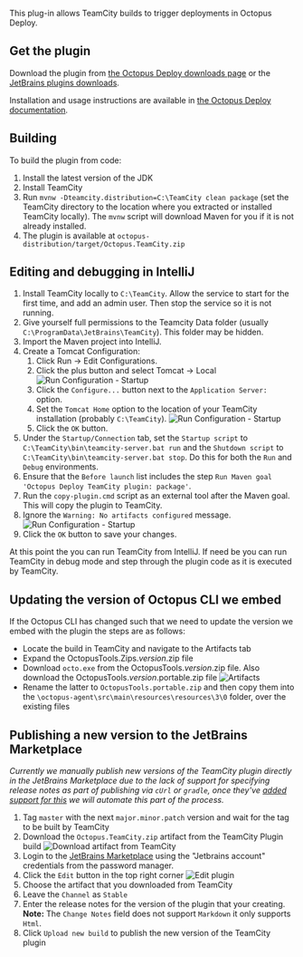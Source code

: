 This plug-in allows TeamCity builds to trigger deployments in Octopus Deploy. 

## Get the plugin

Download the plugin from [the Octopus Deploy downloads page](http://octopusdeploy.com/downloads) or the [JetBrains plugins downloads](<https://plugins.jetbrains.com/plugin/9038-octopus-deploy>).

Installation and usage instructions are available in [the Octopus Deploy documentation](http://octopusdeploy.com/documentation/integration/teamcity). 

## Building

To build the plugin from code:

 1. Install the latest version of the JDK
 2. Install TeamCity
 4. Run `mvnw -Dteamcity.distribution=C:\TeamCity clean package` (set the TeamCity
    directory to the location where you extracted or installed TeamCity locally). 
    The `mvnw` script will download Maven for you if it is not already installed.
 5. The plugin is available at `octopus-distribution/target/Octopus.TeamCity.zip`

## Editing and debugging in IntelliJ

1. Install TeamCity locally to `C:\TeamCity`. Allow the service to start for the first time, and add an 
   admin user. Then stop the service so it is not running.
2. Give yourself full permissions to the Teamcity Data folder (usually `C:\ProgramData\JetBrains\TeamCity`). 
   This folder may be hidden.
3. Import the Maven project into IntelliJ.
4. Create a Tomcat Configuration:
    1. Click Run -> Edit Configurations.
    2. Click the plus button and select Tomcat -> Local
       ![Run Configuration - Startup](https://raw.githubusercontent.com/OctopusDeploy/Octopus-TeamCity/master/TomcatLocal.PNG)
    3. Click the `Configure...` button next to the `Application Server:` option.
    4. Set the `Tomcat Home` option to the location of your TeamCity installation (probably `C:\TeamCity`).
        ![Run Configuration - Startup](https://raw.githubusercontent.com/OctopusDeploy/Octopus-TeamCity/master/TomcatServer.PNG)
    5. Click the `OK` button.
6. Under the `Startup/Connection` tab, set the `Startup script` to `C:\TeamCity\bin\teamcity-server.bat run` and 
   the `Shutdown script` to `C:\TeamCity\bin\teamcity-server.bat stop`. Do this for both the `Run` and `Debug` 
   environments.
5. Ensure that the `Before launch` list includes the step `Run Maven goal 'Octopus Deploy TeamCity plugin: package'`.
6. Run the `copy-plugin.cmd` script as an external tool after the Maven goal. This will copy the plugin to TeamCity.
6. Ignore the `Warning: No artifacts configured` message.
   ![Run Configuration - Startup](https://raw.githubusercontent.com/OctopusDeploy/Octopus-TeamCity/master/TomcatStartup.PNG)
7. Click the `OK` button to save your changes.

At this point the you can run TeamCity from IntelliJ. If need be you can run  TeamCity in debug mode and step 
through the plugin code as it is executed by TeamCity.

## Updating the version of Octopus CLI we embed

If the Octopus CLI has changed such that we need to update the version we embed with the plugin the steps are as follows:

- Locate the build in TeamCity and navigate to the Artifacts tab
- Expand the OctopusTools.Zips.*version*.zip file
- Download `octo.exe` from the OctopusTools.*version*.zip file. Also download the OctopusTools.*version*.portable.zip file
  ![Artifacts](artifacts.png)
- Rename the latter to `OctopusTools.portable.zip` and then copy them into the `\octopus-agent\src\main\resources\resources\3\0` folder, over the existing files

## Publishing a new version to the JetBrains Marketplace

_Currently we manually publish new versions of the TeamCity plugin directly in the JetBrains Marketplace due to the lack of support for specifying release notes as part of publishing via `cUrl` or `gradle`, once they've [added support for this](https://youtrack.jetbrains.com/issue/MP-2369) we will automate this part of the process._

1. Tag `master` with the next `major.minor.patch` version and wait for the tag to be built by TeamCity
2. Download the `Octopus.TeamCity.zip` artifact from the TeamCity Plugin build
    ![Download artifact from TeamCity](DownloadArtifact.png)
3. Login to the [JetBrains Marketplace](https://plugins.jetbrains.com/plugin/9038-octopus-deploy-integration) using the "Jetbrains account" credentials from the password manager.
4. Click the `Edit` button in the top right corner
    ![Edit plugin](EditPlugin.png)
5. Choose the artifact that you downloaded from TeamCity
6. Leave the `Channel` as `Stable`
7. Enter the release notes for the version of the plugin that your creating. **Note:** The `Change Notes` field does not support `Markdown` it only supports `Html`.
8. Click `Upload new build` to publish the new version of the TeamCity plugin
